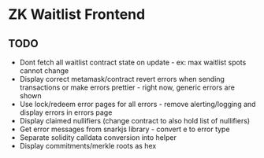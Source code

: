 # ZK Waitlist Frontend

## TODO
- Dont fetch all waitlist contract state on update - ex: max waitlist spots cannot change
- Display correct metamask/contract revert errors when sending transactions or make errors prettier - right now, generic errors are shown
- Use lock/redeem error pages for all errors - remove alerting/logging and display errors in errors page
- Display claimed nullifiers (change contract to also hold list of nullifiers)
- Get error messages from snarkjs library - convert e to error type
- Separate solidity calldata conversion into helper
- Display commitments/merkle roots as hex